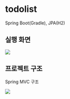 # todolist
Spring Boot(Gradle), JPA(H2)

## 실행 화면
![](https://user-images.githubusercontent.com/52627952/102606450-1b94af80-416a-11eb-91e4-9ec6fbddd9fb.gif)

## 프로젝트 구조
Spring MVC 구조

![](https://user-images.githubusercontent.com/52627952/102607228-47646500-416b-11eb-9ce1-dbe316f3dc12.png)
